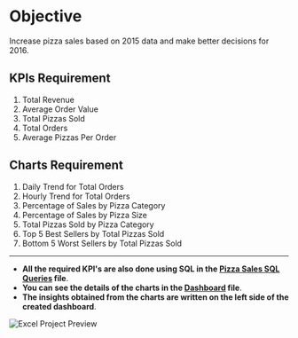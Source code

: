 # Objective
Increase pizza sales based on 2015 data and make better decisions for 2016.

## KPIs Requirement
1. Total Revenue
2. Average Order Value
3. Total Pizzas Sold
4. Total Orders
5. Average Pizzas Per Order

## Charts Requirement
1. Daily Trend for Total Orders
2. Hourly Trend for Total Orders
3. Percentage of Sales by Pizza Category
4. Percentage of Sales by Pizza Size
5. Total Pizzas Sold by Pizza Category
6. Top 5 Best Sellers by Total Pizzas Sold
7. Bottom 5 Worst Sellers by Total Pizzas Sold

-------------------------------------

- **All the required KPI's are also done using SQL in the [Pizza Sales SQL Queries](https://github.com/REXITOR/Pizza_Sales/blob/master/Pizza%20Sales%20SQL%20Queries.docx) file**.
- **You can see the details of the charts in the [Dashboard](https://github.com/REXITOR/Pizza_Sales/blob/master/Dashboard.xlsx) file**.
- **The insights obtained from the charts are written on the left side of the created dashboard**.

![Excel Project Preview](https://github.com/REXITOR/Pizza_Sales_Dashboard/blob/master/Project%20Preview.png)
